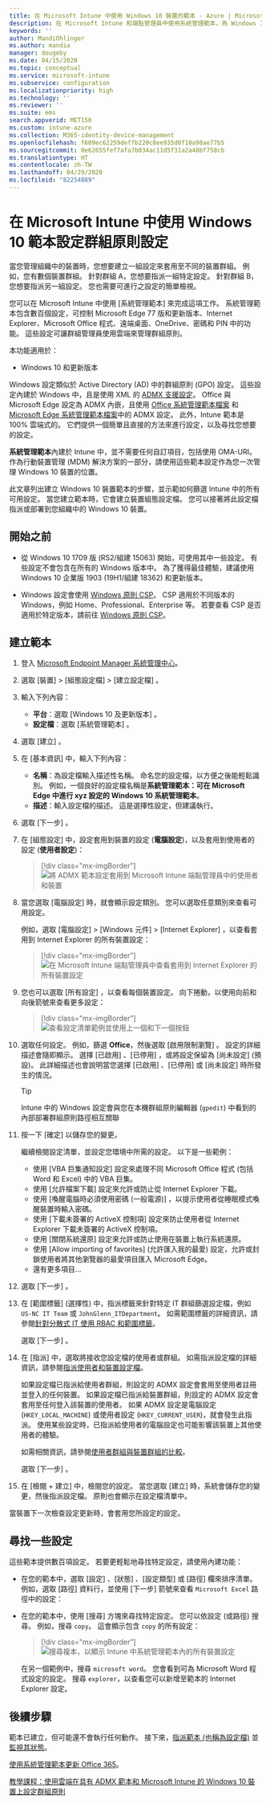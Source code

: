 ```yaml
---
title: 在 Microsoft Intune 中使用 Windows 10 裝置的範本 - Azure | Microsoft Docs
description: 在 Microsoft Intune 和端點管理員中使用系統管理範本，為 Windows 10 裝置建立設定群組。 使用裝置組態設定檔中的這些設定來控制 Office 程式和 Microsoft Edge、保護 Internet Explorer 中的功能、控制對 OneDrive 的存取、使用遠端桌面功能、啟用 [自動播放]、設定電源管理設定、使用 HTTP 列印、使用不同的使用者登入選項，以及控制事件記錄檔大小。
keywords: ''
author: MandiOhlinger
ms.author: mandia
manager: dougeby
ms.date: 04/15/2020
ms.topic: conceptual
ms.service: microsoft-intune
ms.subservice: configuration
ms.localizationpriority: high
ms.technology: ''
ms.reviewer: ''
ms.suite: ems
search.appverid: MET150
ms.custom: intune-azure
ms.collection: M365-identity-device-management
ms.openlocfilehash: f609ec62259deffb220c8ee935d0f10a98ae77b5
ms.sourcegitcommit: 0e62655fef7afa7b034ac11d5f31a2a48bf758cb
ms.translationtype: HT
ms.contentlocale: zh-TW
ms.lasthandoff: 04/29/2020
ms.locfileid: "82254889"
---
```

# <a name="use-windows-10-templates-to-configure-group-policy-settings-in-microsoft-intune"></a>在 Microsoft Intune 中使用 Windows 10 範本設定群組原則設定

當您管理組織中的裝置時，您想要建立一組設定來套用至不同的裝置群組。 例如，您有數個裝置群組。 針對群組 A，您想要指派一組特定設定。 針對群組 B，您想要指派另一組設定。 您也需要可進行之設定的簡單檢視。

您可以在 Microsoft Intune 中使用 [系統管理範本]  來完成這項工作。 系統管理範本包含數百個設定，可控制 Microsoft Edge 77 版和更新版本、Internet Explorer、Microsoft Office 程式、遠端桌面、OneDrive、密碼和 PIN 中的功能。 這些設定可讓群組管理員使用雲端來管理群組原則。

本功能適用於：

- Windows 10 和更新版本

Windows 設定類似於 Active Directory (AD) 中的群組原則 (GPO) 設定。 這些設定內建於 Windows 中，且是使用 XML 的 [ADMX 支援設定](https://docs.microsoft.com/windows/client-management/mdm/understanding-admx-backed-policies)。 Office 與 Microsoft Edge 設定為 ADMX 內嵌，且使用 [Office 系統管理範本檔案](https://www.microsoft.com/download/details.aspx?id=49030) 和 [Microsoft Edge 系統管理範本檔案](https://www.microsoftedgeinsider.com/enterprise)中的 ADMX 設定。 此外，Intune 範本是 100% 雲端式的。 它們提供一個簡單且直接的方法來進行設定，以及尋找您想要的設定。

**系統管理範本**內建於 Intune 中，並不需要任何自訂項目，包括使用 OMA-URI。 作為行動裝置管理 (MDM) 解決方案的一部分，請使用這些範本設定作為您一次管理 Windows 10 裝置的位置。

此文章列出建立 Windows 10 裝置範本的步驟，並示範如何篩選 Intune 中的所有可用設定。 當您建立範本時，它會建立裝置組態設定檔。 您可以接著將此設定檔指派或部署到您組織中的 Windows 10 裝置。

## <a name="before-you-begin"></a>開始之前

- 從 Windows 10 1709 版 (RS2/組建 15063) 開始，可使用其中一些設定。 有些設定不會包含在所有的 Windows 版本中。 為了獲得最佳體驗，建議使用 Windows 10 企業版 1903 (19H1/組建 18362) 和更新版本。

- Windows 設定會使用 [Windows 原則 CSP](https://docs.microsoft.com/windows/client-management/mdm/policy-configuration-service-provider#policies-supported-by-group-policy-and-admx-backed-policies)。 CSP 適用於不同版本的 Windows，例如 Home、Professional、Enterprise 等。 若要查看 CSP 是否適用於特定版本，請前往 [Windows 原則 CSP](https://docs.microsoft.com/windows/client-management/mdm/policy-configuration-service-provider#policies-supported-by-group-policy-and-admx-backed-policies)。

## <a name="create-the-template"></a>建立範本

1. 登入 [Microsoft Endpoint Manager 系統管理中心](https://go.microsoft.com/fwlink/?linkid=2109431)。
2. 選取 [裝置]   > [組態設定檔]   > [建立設定檔]  。
3. 輸入下列內容：

    - **平台**：選取 [Windows 10 及更新版本]  。
    - **設定檔**：選取 [系統管理範本]  。

4. 選取 [建立]  。
5. 在 [基本資訊]  中，輸入下列內容：

    - **名稱**：為設定檔輸入描述性名稱。 命名您的設定檔，以方便之後能輕鬆識別。 例如，一個良好的設定檔名稱是**系統管理範本：可在 Microsoft Edge 中進行 xyz 設定的 Windows 10 系統管理範本**。
    - **描述**：輸入設定檔的描述。 這是選擇性設定，但建議執行。

6. 選取 [下一步]  。

7. 在 [組態設定]  中，設定套用到裝置的設定 (**電腦設定**)，以及套用到使用者的設定 (**使用者設定**)：

    > [!div class="mx-imgBorder"]
    > ![將 ADMX 範本設定套用到 Microsoft Intune 端點管理員中的使用者和裝置](./media/administrative-templates-windows/administrative-templates-choose-computer-user-configuration.png)

8. 當您選取 [電腦設定]  時，就會顯示設定類別。 您可以選取任意類別來查看可用設定。

    例如，選取 [電腦設定]   > [Windows 元件]   > [Internet Explorer]  ，以查看套用到 Internet Explorer 的所有裝置設定：

    > [!div class="mx-imgBorder"]
    > ![在 Microsoft Intune 端點管理員中查看套用到 Internet Explorer 的所有裝置設定](./media/administrative-templates-windows/administrative-templates-all-internet-explorer-settings-device.png)

9. 您也可以選取 [所有設定]  ，以查看每個裝置設定。 向下捲動，以使用向前和向後箭號來查看更多設定：

    > [!div class="mx-imgBorder"]
    > ![查看設定清單範例並使用上一個和下一個按鈕](./media/administrative-templates-windows/administrative-templates-sample-settings-list.png)

10. 選取任何設定。 例如，篩選 **Office**，然後選取 [啟用限制瀏覽]  。 設定的詳細描述會隨即顯示。 選擇 [已啟用]  、[已停用]  ，或將設定保留為 [尚未設定]  \(預設\)。 此詳細描述也會說明當您選擇 [已啟用]  、[已停用]  或 [尚未設定]  時所發生的情況。

    > [!TIP]
    > Intune 中的 Windows 設定會與您在本機群組原則編輯器 (`gpedit`) 中看到的內部部署群組原則路徑相互關聯

11. 按一下 [確定]  以儲存您的變更。

    繼續檢閱設定清單，並設定您環境中所需的設定。 以下是一些範例：

    - 使用 [VBA 巨集通知設定]  設定來處理不同 Microsoft Office 程式 (包括 Word 和 Excel) 中的 VBA 巨集。
    - 使用 [允許檔案下載]  設定來允許或防止從 Internet Explorer 下載。
    - 使用 [喚醒電腦時必須使用密碼 (一般電源)]  ，以提示使用者從睡眠模式喚醒裝置時輸入密碼。
    - 使用 [下載未簽署的 ActiveX 控制項]  設定來防止使用者從 Internet Explorer 下載未簽署的 ActiveX 控制項。
    - 使用 [關閉系統還原]  設定來允許或防止使用在裝置上執行系統還原。
    - 使用 [Allow importing of favorites] \(允許匯入我的最愛\)  設定，允許或封鎖使用者將其他瀏覽器的最愛項目匯入 Microsoft Edge。
    - 還有更多項目...

12. 選取 [下一步]  。
13. 在 [範圍標籤]  (選擇性) 中，指派標籤來針對特定 IT 群組篩選設定檔，例如 `US-NC IT Team` 或 `JohnGlenn_ITDepartment`。 如需範圍標籤的詳細資訊，請參閱[針對分散式 IT 使用 RBAC 和範圍標籤](..//fundamentals/scope-tags.md)。

    選取 [下一步]  。

14. 在 [指派]  中，選取將接收您設定檔的使用者或群組。 如需指派設定檔的詳細資訊，請參閱[指派使用者和裝置設定檔](device-profile-assign.md)。

    如果設定檔已指派給使用者群組，則設定的 ADMX 設定會套用至使用者註冊並登入的任何裝置。 如果設定檔已指派給裝置群組，則設定的 ADMX 設定會套用至任何登入該裝置的使用者。 如果 ADMX 設定是電腦設定 (`HKEY_LOCAL_MACHINE`) 或使用者設定 (`HKEY_CURRENT_USER`)，就會發生此指派。 使用某些設定時，已指派給使用者的電腦設定也可能影響該裝置上其他使用者的體驗。
    
    如需相關資訊，請參閱[使用者群組與裝置群組的比較](device-profile-assign.md#user-groups-vs-device-groups)。

    選取 [下一步]  。

15. 在 [檢閱 + 建立]  中，檢閱您的設定。 當您選取 [建立]  時，系統會儲存您的變更，然後指派設定檔。 原則也會顯示在設定檔清單中。

當裝置下一次檢查設定更新時，會套用您所設定的設定。

## <a name="find-some-settings"></a>尋找一些設定

這些範本提供數百項設定。 若要更輕鬆地尋找特定設定，請使用內建功能：

- 在您的範本中，選取 [設定]  、[狀態]  、[設定類型]  或 [路徑]  欄來排序清單。 例如，選取 [路徑]  資料行，並使用 [下一步] 箭號來查看 `Microsoft Excel` 路徑中的設定：

- 在您的範本中，使用 [搜尋]  方塊來尋找特定設定。 您可以依設定 (或路徑) 搜尋。 例如，搜尋 `copy`。 這會顯示包含 `copy` 的所有設定：

  > [!div class="mx-imgBorder"]
  > ![搜尋複本，以顯示 Intune 中系統管理範本內的所有裝置設定](./media/administrative-templates-windows/search-copy-settings.png) 

  在另一個範例中，搜尋 `microsoft word`。 您會看到可為 Microsoft Word 程式設定的設定。 搜尋 `explorer`，以查看您可以新增至範本的 Internet Explorer 設定。

## <a name="next-steps"></a>後續步驟

範本已建立，但可能還不會執行任何動作。 接下來，[指派範本 (也稱為設定檔)](device-profile-assign.md) 並[監視其狀態](device-profile-monitor.md)。

[使用系統管理範本更新 Office 365](administrative-templates-update-office.md)。

[教學課程：使用雲端在具有 ADMX 範本和 Microsoft Intune 的 Windows 10 裝置上設定群組原則](tutorial-walkthrough-administrative-templates.md)
